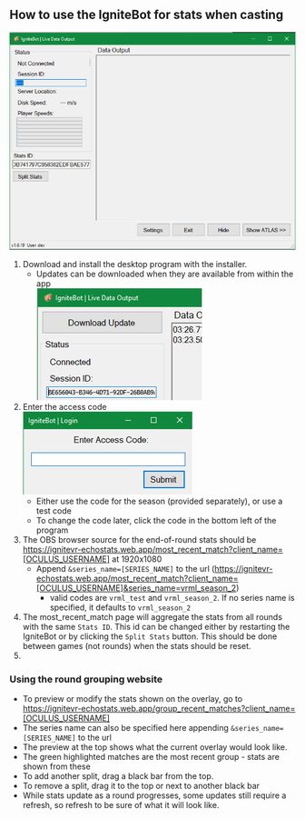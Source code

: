 ## How to use the IgniteBot for stats when casting

![IgniteBot main window](img/main_window_blank.png)

1. Download and install the desktop program with the installer.
   - Updates can be downloaded when they are available from within the app  
![App update](img/update.png)
2. Enter the access code  
   ![Access Code entry](img/access_code.png)
   - Either use the code for the season (provided separately), or use a test code
   - To change the code later, click the code in the bottom left of the program
3. The OBS browser source for the end-of-round stats should be https://ignitevr-echostats.web.app/most_recent_match?client_name=[OCULUS_USERNAME] at 1920x1080
   - Append `&series_name=[SERIES_NAME]` to the url (https://ignitevr-echostats.web.app/most_recent_match?client_name=[OCULUS_USERNAME]&series_name=vrml_season_2)
      - valid codes are `vrml_test` and `vrml_season_2`. If no series name is specified, it defaults to `vrml_season_2`
4. The most_recent_match page will aggregate the stats from all rounds with the same `Stats ID`. This id can be changed either by restarting the IgniteBot or by clicking the `Split Stats` button. This should be done between games (not rounds) when the stats should be reset.
5. 

### Using the round grouping website
 - To preview or modify the stats shown on the overlay, go to https://ignitevr-echostats.web.app/group_recent_matches?client_name=[OCULUS_USERNAME]
 - The series name can also be specified here appending `&series_name=[SERIES_NAME]` to the url
 - The preview at the top shows what the current overlay would look like.
 - The green highlighted matches are the most recent group - stats are shown from these
 - To add another split, drag a black bar from the top.
 - To remove a split, drag it to the top or next to another black bar
 - While stats update as a round progresses, some updates still require a refresh, so refresh to be sure of what it will look like.